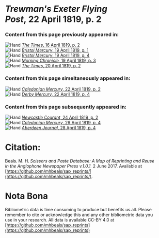 # *Trewman's Exeter Flying Post*, 22 April 1819, p. 2  
  
### Content from this page previously appeared in:  
![Hand](http://scissorsandpaste.net/wp-content/uploads/2017/06/smallhandpointer.png) [*The Times*, 16 April 1819, p. 2](https://mhbeals.github.io/sap_html/The-Times/The-Times-16-April-1819-p-2)  
![Hand](http://scissorsandpaste.net/wp-content/uploads/2017/06/smallhandpointer.png) [*Bristol Mercury*, 19 April 1819, p. 1](https://mhbeals.github.io/sap_html/Bristol-Mercury/Bristol-Mercury-19-April-1819-p-1)  
![Hand](http://scissorsandpaste.net/wp-content/uploads/2017/06/smallhandpointer.png) [*Bristol Mercury*, 19 April 1819, p. 4](https://mhbeals.github.io/sap_html/Bristol-Mercury/Bristol-Mercury-19-April-1819-p-4)  
![Hand](http://scissorsandpaste.net/wp-content/uploads/2017/06/smallhandpointer.png) [*Morning Chronicle*, 19 April 1819, p. 3](https://mhbeals.github.io/sap_html/Morning-Chronicle/Morning-Chronicle-19-April-1819-p-3)  
![Hand](http://scissorsandpaste.net/wp-content/uploads/2017/06/smallhandpointer.png) [*The Times*, 20 April 1819, p. 2](https://mhbeals.github.io/sap_html/The-Times/The-Times-20-April-1819-p-2)  
  
### Content from this page simeltaneously appeared in:  
![Hand](http://scissorsandpaste.net/wp-content/uploads/2017/06/smallhandpointer.png) [*Caledonian Mercury*, 22 April 1819, p. 2](https://mhbeals.github.io/sap_html/Caledonian-Mercury/Caledonian-Mercury-22-April-1819-p-2)  
![Hand](http://scissorsandpaste.net/wp-content/uploads/2017/06/smallhandpointer.png) [*Derby Mercury*, 22 April 1819, p. 4](https://mhbeals.github.io/sap_html/Derby-Mercury/Derby-Mercury-22-April-1819-p-4)  
  
### Content from this page subsequently appeared in:  
![Hand](http://scissorsandpaste.net/wp-content/uploads/2017/06/smallhandpointer.png) [*Newcastle Courant*, 24 April 1819, p. 2](https://mhbeals.github.io/sap_html/Newcastle-Courant/Newcastle-Courant-24-April-1819-p-2)  
![Hand](http://scissorsandpaste.net/wp-content/uploads/2017/06/smallhandpointer.png) [*Caledonian Mercury*, 26 April 1819, p. 4](https://mhbeals.github.io/sap_html/Caledonian-Mercury/Caledonian-Mercury-26-April-1819-p-4)  
![Hand](http://scissorsandpaste.net/wp-content/uploads/2017/06/smallhandpointer.png) [*Aberdeen Journal*, 28 April 1819, p. 4](https://mhbeals.github.io/sap_html/Aberdeen-Journal/Aberdeen-Journal-28-April-1819-p-4)  


# Citation: 

Beals. M. H. *Scissors and Paste Database: A Map of Reprinting and Reuse in the Anglophone Newspaper Press v.1.0.1.* 2 June 2017. Available at [https://github.com/mhbeals/sap_reprints/](https://github.com/mhbeals/sap_reprints/). 

# Nota Bona

Bibliometric data is time consuming to produce but benefits us all. Please remember to cite or acknowledge this and any other bibliometric data you use in your research. All data is available CC-BY 4.0 at [https://github.com/mhbeals/sap_reprints](https://github.com/mhbeals/sap_reprints)